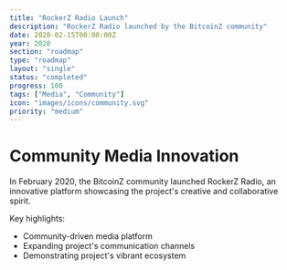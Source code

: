 ```yaml
---
title: "RockerZ Radio Launch"
description: "RockerZ Radio launched by the BitcoinZ community"
date: 2020-02-15T00:00:00Z
year: 2020
section: "roadmap"
type: "roadmap"
layout: "single"
status: "completed"
progress: 100
tags: ["Media", "Community"]
icon: "images/icons/community.svg"
priority: "medium"
---
```


# Community Media Innovation

In February 2020, the BitcoinZ community launched RockerZ Radio, an innovative platform showcasing the project's creative and collaborative spirit.

Key highlights:
- Community-driven media platform
- Expanding project's communication channels
- Demonstrating project's vibrant ecosystem
